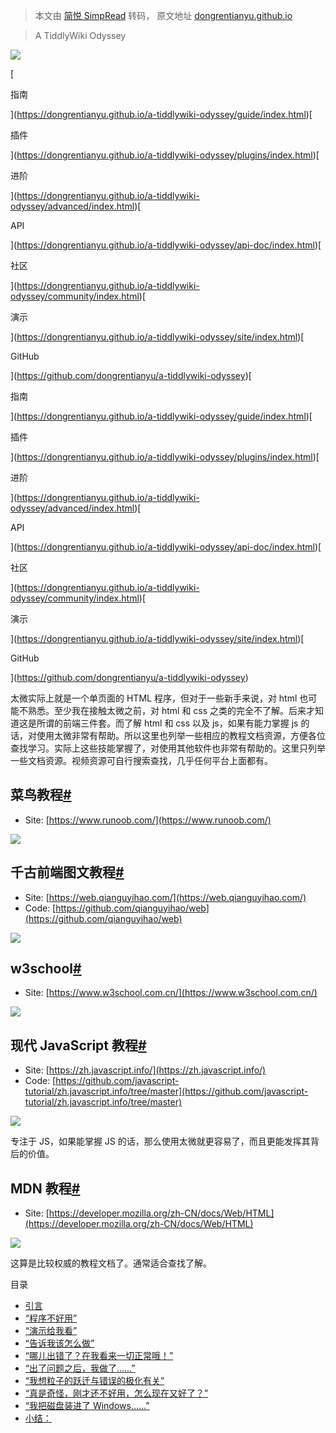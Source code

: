 > 本文由 [简悦 SimpRead](http://ksria.com/simpread/) 转码， 原文地址 [dongrentianyu.github.io](https://dongrentianyu.github.io/a-tiddlywiki-odyssey/guide/prepare/how-to-report-bug.html)

> A TiddlyWiki Odyssey

[![](https://dongrentianyu.github.io/a-tiddlywiki-odyssey/favicon.ico)](https://dongrentianyu.github.io/a-tiddlywiki-odyssey/)

[

指南

](https://dongrentianyu.github.io/a-tiddlywiki-odyssey/guide/index.html)[

插件

](https://dongrentianyu.github.io/a-tiddlywiki-odyssey/plugins/index.html)[

进阶

](https://dongrentianyu.github.io/a-tiddlywiki-odyssey/advanced/index.html)[

API

](https://dongrentianyu.github.io/a-tiddlywiki-odyssey/api-doc/index.html)[

社区

](https://dongrentianyu.github.io/a-tiddlywiki-odyssey/community/index.html)[

演示

](https://dongrentianyu.github.io/a-tiddlywiki-odyssey/site/index.html)[

GitHub

](https://github.com/dongrentianyu/a-tiddlywiki-odyssey)[

指南

](https://dongrentianyu.github.io/a-tiddlywiki-odyssey/guide/index.html)[

插件

](https://dongrentianyu.github.io/a-tiddlywiki-odyssey/plugins/index.html)[

进阶

](https://dongrentianyu.github.io/a-tiddlywiki-odyssey/advanced/index.html)[

API

](https://dongrentianyu.github.io/a-tiddlywiki-odyssey/api-doc/index.html)[

社区

](https://dongrentianyu.github.io/a-tiddlywiki-odyssey/community/index.html)[

演示

](https://dongrentianyu.github.io/a-tiddlywiki-odyssey/site/index.html)[

GitHub

](https://github.com/dongrentianyu/a-tiddlywiki-odyssey)

太微实际上就是一个单页面的 HTML 程序，但对于一些新手来说，对 html 也可能不熟悉。至少我在接触太微之前，对 html 和 css 之类的完全不了解。后来才知道这是所谓的前端三件套。而了解 html 和 css 以及 js，如果有能力掌握 js 的话，对使用太微非常有帮助。所以这里也列举一些相应的教程文档资源，方便各位查找学习。实际上这些技能掌握了，对使用其他软件也非常有帮助的。这里只列举一些文档资源。视频资源可自行搜索查找，几乎任何平台上面都有。

菜鸟教程[#](#菜鸟教程)
--------------

*   Site: [https://www.runoob.com/](https://www.runoob.com/)

![](https://dongrentianyu.github.io/a-tiddlywiki-odyssey/static/image/runoob.1ffcf0f1.png)

千古前端图文教程[#](#千古前端图文教程)
----------------------

*   Site: [https://web.qianguyihao.com/](https://web.qianguyihao.com/)
*   Code: [https://github.com/qianguyihao/web](https://github.com/qianguyihao/web)

![](https://dongrentianyu.github.io/a-tiddlywiki-odyssey/static/image/qianguyihao.8dfe62f3.png)

w3school[#](#w3school)
----------------------

*   Site: [https://www.w3school.com.cn/](https://www.w3school.com.cn/)

![](https://dongrentianyu.github.io/a-tiddlywiki-odyssey/static/image/w-3-school.dc0d0e9a.png)

现代 JavaScript 教程[#](#现代-javascript-教程)
--------------------------------------

*   Site: [https://zh.javascript.info/](https://zh.javascript.info/)
*   Code: [https://github.com/javascript-tutorial/zh.javascript.info/tree/master](https://github.com/javascript-tutorial/zh.javascript.info/tree/master)

![](https://dongrentianyu.github.io/a-tiddlywiki-odyssey/static/image/zh-javascript.2ba2ad37.png)

专注于 JS，如果能掌握 JS 的话，那么使用太微就更容易了，而且更能发挥其背后的价值。

MDN 教程[#](#mdn-教程)
------------------

*   Site: [https://developer.mozilla.org/zh-CN/docs/Web/HTML](https://developer.mozilla.org/zh-CN/docs/Web/HTML)

![](https://dongrentianyu.github.io/a-tiddlywiki-odyssey/static/image/mdn.e0000748.png)

这算是比较权威的教程文档了。通常适合查找了解。

目录

*   [引言](#引言)
*   [“程序不好用”](#程序不好用)
*   [“演示给我看”](#演示给我看)
*   [“告诉我该怎么做”](#告诉我该怎么做)
*   [“哪儿出错了？在我看来一切正常哦！”](#哪儿出错了在我看来一切正常哦)
*   [“出了问题之后，我做了……”](#出了问题之后我做了)
*   [“我想粒子的跃迁与错误的极化有关”](#我想粒子的跃迁与错误的极化有关)
*   [“真是奇怪，刚才还不好用，怎么现在又好了？”](#真是奇怪刚才还不好用怎么现在又好了)
*   [“我把磁盘装进了 Windows……”](#我把磁盘装进了-windows)
*   [小结：](#小结)